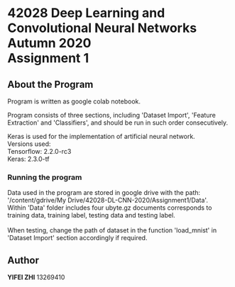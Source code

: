 # 42028 Deep Learning and Convolutional Neural Networks Autumn 2020 <br /> Assignment 1

## About the Program

Program is written as google colab notebook.<br />

Program consists of three sections, including 'Dataset Import', 'Feature Extraction' and 'Classifiers', and should be run in such order consecutively.<br />

Keras is used for the implementation of artificial neural network.<br />
Versions used:<br />
Tensorflow: 2.2.0-rc3<br />
Keras: 2.3.0-tf


### Running the program

Data used in the program are stored in google drive with the path:<br /> '/content/gdrive/My Drive/42028-DL-CNN-2020/Assignment1/Data'.<br />
Within 'Data' folder includes four ubyte.gz documents corresponds to training data, training label, testing data and testing label.<br /><br /> When testing, change the path of dataset in the function 'load_mnist' in 'Dataset Import' section accordingly if required.


## Author

 **YIFEI ZHI** 
 13269410

